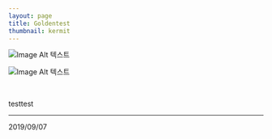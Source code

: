 ```yaml
---
layout: page
title: Goldentest
thumbnail: kermit
---
```


![Image Alt 텍스트](http://doubleclip.net/assets/img/posts/kermit.jpg)

![Image Alt 텍스트](http://doubleclip.net/assets/img/posts/kermit.jpg)

<br>

testtest

---

2019/09/07
